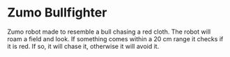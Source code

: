 # Zumo Bullfighter

Zumo robot made to resemble a bull chasing a red cloth.
The robot will roam a field and look. If something comes
within a 20 cm range it checks if it is red. If so, it will chase it,
otherwise it will avoid it.
